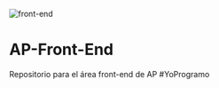 ![front-end](https://user-images.githubusercontent.com/92758405/201551557-ea53d7c6-e522-45d4-97b7-15799b1542ab.png)
# AP-Front-End
Repositorio para el área front-end de AP #YoProgramo
